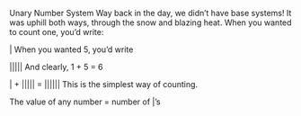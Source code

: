Unary Number System
Way back in the day, we didn’t have base systems! It was uphill both ways, through the snow and blazing heat. When you wanted to count one, you’d write:

|
When you wanted 5, you’d write

|||||
And clearly, 1 + 5 = 6

| + ||||| = ||||||
This is the simplest way of counting.

The value of any number = number of |’s